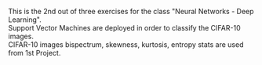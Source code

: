 This is the 2nd out of three exercises for the class "Neural Networks - Deep Learning".<br>
Support Vector Machines are deployed in order to classify the CIFAR-10 images.<br>
CIFAR-10 images bispectrum, skewness, kurtosis, entropy stats are used from 1st Project.
